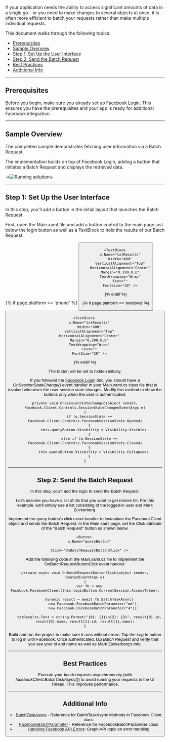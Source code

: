 If your application needs the ability to access significant amounts of data in a single go - or you need to make changes to several objects at once, it is often more efficient to batch your requests rather than make multiple individual requests.

This document walks through the following topics:

* [Prerequisites](#1)
* [Sample Overview](#2)
* [Step 1: Set Up the User Interface](#3)
* [Step 2: Send the Batch Request](#4)
* [Best Practices](#5)
* [Additional Info](#6)

---

## Prerequisites

Before you begin, make sure you already set up [Facebook Login](../login). This ensures you have the prerequisites and your app is ready for additional Facebook integration.

---

## Sample Overview


The completed sample demonstrates fetching user information via a Batch Request.

The implementation builds on top of Facebook Login, adding a button that initiates a Batch Request and displays the retrieved data.


->![Running solution](images/running-solution.png)<-

---

## Step 1: Set Up the User Interface

In this step, you'll add a button in the initial layout that launches the Batch Request.

First, open the Main.xaml file and add a button control to the main page just below the login button as well as a TextBlock to hold the results of our Batch Request.

{% if page.platform == 'phone' %}
    <Button
        x:Name="queryButton"
        Height="70"
        Width="300"
        VerticalAlignment="Top"
        HorizontalAlignment="Center"
        Margin="0,100,0,0"
        FontSize="20"
        Content="Batch Request"
        Visibility="Collapsed" />
    
    <TextBlock 
        x:Name="txtResults"
        Width="400"
        VerticalAlignment="Top"
        HorizontalAlignment="Center"
        Margin="0,190,0,0"
        TextWrapping="Wrap"
        Text=""
        FontSize="20" />

{% endif %}

{% if page.platform == 'windows' %}
    <Button
        x:Name="queryButton"
        Height="70"
        Width="200"
        VerticalAlignment="Top"
        HorizontalAlignment="Center"
        Margin="0,290,0,0"
        FontSize="20"
        Content="Batch Request"
        Visibility="Collapsed" />
    
    <TextBlock 
        x:Name="txtResults"
        Width="400"
        VerticalAlignment="Top"
        HorizontalAlignment="Center"
        Margin="0,390,0,0"
        TextWrapping="Wrap"
        Text=""
        FontSize="20" />
{% endif %}

The button will be set to hidden initially.

If you followed the [Facebook Login](../login) doc, you should have a _OnSessionStateChange()_ event handler in your Main.xaml.cs class file that is invoked whenever the user session state changes. Modify this method to show the buttons only when the user is authenticated:

    private void OnSessionStateChanged(object sender, Facebook.Client.Controls.SessionStateChangedEventArgs e)
    {
        if (e.SessionState == Facebook.Client.Controls.FacebookSessionState.Opened)
        {
            this.queryButton.Visibility = Visibility.Visible;
        }
        else if (e.SessionState == Facebook.Client.Controls.FacebookSessionState.Closed)
        {
            this.queryButton.Visibility = Visibility.Collapsed;
        }
    }

---

## Step 2: Send the Batch Request

In this step, you'll add the logic to send the Batch Request.

Let's assume you have a list of ids that you want to get names for. For this example, we'll simply use a list consisting of the logged-in user and Mark Zuckerberg.

Implement the query button's click event handler to instantiate the FacebookClient object and sends the Batch Request. In the Main.xaml page, set the Click attribute of the "Batch Request" button as shown below.

    <Button 
        x:Name="queryButton"
        ...
        Click="OnBatchRequestButtonClick" />

Add the following code in the Main.xaml.cs file to implement the OnBatchRequestButtonClick event handler:

    private async void OnBatchRequestButtonClick(object sender, RoutedEventArgs e)
    {
        var fb = new Facebook.FacebookClient(this.loginButton.CurrentSession.AccessToken);

        dynamic result = await fb.BatchTaskAsync(
            new Facebook.FacebookBatchParameter("me"),
            new Facebook.FacebookBatchParameter("4"));

        txtResults.Text = string.Format("{0}: {1}\n{2}: {3}", result[0].id, result[0].name, result[1].id, result[1].name);
    }

Build and run the project to make sure it runs without errors. Tap the _Log In_ button to log in with Facebook. Once authenticated, tap _Batch Request_ and verify that you see your id and name as well as Mark Zuckerberg's info.

---

## Best Practices

Execute your batch requests asynchronously (with _facebookClient.BatchTaskAsync()_) to avoid running your requests in the UI Thread. This improves performance.

---

## Additional Info

- [BatchTaskAsync][1] - Reference for BatchTaskAsync Methods in Facebook Client class
- [FacebookBatchParameter][2] - Reference for FacebookBatchParameter class
- [Handling Facebook API Errors][3]: Graph API topic on error handling

[1]: /docs/reference/SDK/Facebook.FacebookClient.html#BatchTaskAsync(FacebookBatchParameter[])
[2]: /docs/reference/SDK/Facebook.FacebookBatchParameter.html
[3]: https://developers.facebook.com/docs/reference/api/errors/
